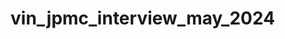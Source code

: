 # vin_jpmc_interview_may_2024

<!-- step 1: create one new folder
step 2: cd to this folder
step 3: git clone git@github.com:VinodNH6/vin_jpmc_interview_may_2024.git
step 4: cd to vin_jpmc_interview_may_2024 folder
step 5: npm install
step 6: npm start
step 7: open browser and enter http://localhost:3000
step 8: you can see application now. -->
